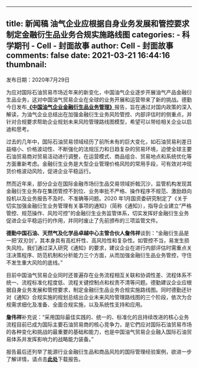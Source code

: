 
---
title: 新闻稿
油气企业应根据自身业务发展和管控要求制定金融衍生品业务合规实施路线图
categories: 
    - 科学期刊
    - Cell - 封面故事
author: Cell - 封面故事
comments: false
date: 2021-03-21 16:44:16
thumbnail: 
---

<div>   
<div class="customrichtext parbase section">




<div>






<div class="custom-rte">

    

<p></p><p>发布日期：2020年7月29日</p>
<p>为应对国际石油贸易市场近年来的新变化，中国油气企业逐步开展油气产品金融衍生品业务，这对中国油气贸易企业在全球的业务开展和运营带来了新的挑战。德勤今日发布<a href="https://www2.deloitte.com/content/dam/Deloitte/cn/Documents/cip/deloitte-china-auto-enterprises-financial-derivatives-products-report-zh-200729.pdf"><b>《中国油气企业金融衍生品业务管理》</b></a>报告，旨在通过对国内政策的深入解读，为油气企业总结出在加强金融衍生业务风险管控、内部评估时的侧重点，并针对合规要求帮助企业规划未来风险管理路线图模型，希望可以带给相关企业以启迪和思考。</p>
<p>过去的几年中，国际石油贸易领域经历了前所未有的巨大变化，如石油贸易利差日益缩小、价格波动性、不断强化的法规压力和日趋复杂的贸易环境，迫使全球主要石油贸易商对贸易活动进行调整，在运营模式、商品组合、贸易地点和系统优化等方面重新考虑。金融衍生业务是大型企业管理价格风险的常用手段，可有效对冲现货价格波动风险，促进企业平稳运行。<br>
</p>
<p>然而近年来，部分企业在国际金融市场衍生品交易领域折戟沉沙，监管机构发现其金融衍生业务存在集团管控不到位、业务审批不严格、操作程序不规范、激励趋向投机以及业务报告不及时、不准确等问题。2020 年1月国资委研究制定了《关于切实加强金融衍生业务管理有关事项的通知》（简称《通知》），指导企业建立“严格管控、规范操作、风险可控”的金融衍生业务监管体系，切实发挥好金融衍生业务促进企业平稳运行的作用，并同时废止了先前颁布的三项监管文件。 <br>
</p>
<p><b>德勤中国石油、天然气及化学品卓越中心主管合伙人詹伟祥</b>谈到：“金融衍生品是一把‘双刃剑’，其本身具有高杠杆性、高风险性和复杂性。如管控不当，易发生损失风险。我们通过深入研究《通知》的要求，建议企业在进行内部评估时需重点关注决策程序、防范机制和分析能力三个方面，从而加强金融衍生品业务管控，守住不发生重大风险的底线。”<br>
</p>
<p>目前中国油气贸易企业同时还普遍存在业务流程相互关联和协调性差、流程体系不统一、流程标准化程度低、流程关键控制点和权责不清等问题。德勤建议企业应根据自身业务发展和管控要求，制定金融衍生品业务合规实施路线图。同时德勤还针对《通知》合规实施的规划总结出企业未来风险管理路线图的三个阶段，依次为合规需求细化及准备、全面合规实施，以及系统性支持和应用。<br>
</p>
<p><b>詹伟祥</b>补充说：“采用国际最佳实践的、统一的、标准化的且持续改进的核心业务流程目前已成为国际主要石油贸易商的核心竞争力，是它們应对国际石油贸易市场的各种变化和挑战的最重要的基础和能力，也是中国油气贸易企业融入国际石油贸易体系并发挥影响力的战略能力装备。”<br>
</p>
<p>报告最后还列举了能源行业金融衍生品和商品风险的国际管理经验案例，欲进一步了解详情，请点击<a href="https://www2.deloitte.com/content/dam/Deloitte/cn/Documents/cip/deloitte-china-auto-enterprises-financial-derivatives-products-report-zh-200729.pdf"><b><u>此处</u></b></a>下载报告。<br>
</p>
<p>
</p></div>    


</div> 
</div>
  
</div>
            